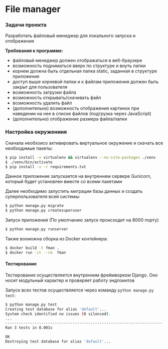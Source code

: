 # File manager

### Задачи проекта

Разработать файловый менеджер для локального запуска и отображения

**Требования к программе:**

  - файловый менеджер должен отображаться в веб-браузере
  - возможность подниматься вверх по структуре и внуть папки
  - корнем должна быть отдельная папка static, заданная в структуре приложения
  - доступ выше корневой папки и к файлам приложения должен быть закрыт для пользователя
  - возможность загрузки файла
  - возможность открывать/скачивать файл
  - возможность удалить файл
  - (дополнительно) возможность отображения картинок при наведении на нее в списке файлов (подгрузка через JavaScript)
  - (дополнительно) отображение размера файла/папки
  
### Настройка окружениия

Сначала необхоисо активировать виртуальное окружение и скачать все необходимые пакеты:

```sh
$ pip install -v virtualenv && virtualenv --no-site-packages ./venv
$ ./venv/bin/activate 
$ pip install -v -r requirements.txt
```

Данное приложение запускается на внутреннем сервере Gunicorn, который будет установлен вместе со всеми пакетами

Далее необходимо запустить миграции базы данных и создать суперпользователя всей системы:

```sh
$ python manage.py migrate
$ python manage.py createsuperuser
```

Запуск приложения (По умолчанию запуск происходит на 8000 порту)

```sh
$ python manage.py runserver
```

Также вохможна сборка из Docker контейнера:

```sh
$ docker build -t fman .
$ docker run -it --rm  fman
```

#### Тестирование
Тестирование осуществляется внутренним фреймворком Django. Оно носит модульный характер и проверяет работу эндпоинтов

Запуск всех тестов осуществляется через команду `python manage.py test`:
```sh
$ python manage.py test
Creating test database for alias 'default'...
System check identified no issues (0 silenced).
...
----------------------------------------------------------------------
Ran 3 tests in 0.001s

OK
Destroying test database for alias 'default'...

```
